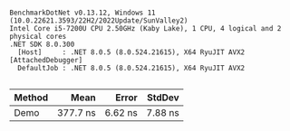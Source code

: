 ```

BenchmarkDotNet v0.13.12, Windows 11 (10.0.22621.3593/22H2/2022Update/SunValley2)
Intel Core i5-7200U CPU 2.50GHz (Kaby Lake), 1 CPU, 4 logical and 2 physical cores
.NET SDK 8.0.300
  [Host]     : .NET 8.0.5 (8.0.524.21615), X64 RyuJIT AVX2 [AttachedDebugger]
  DefaultJob : .NET 8.0.5 (8.0.524.21615), X64 RyuJIT AVX2


```
| Method | Mean     | Error   | StdDev  |
|------- |---------:|--------:|--------:|
| Demo   | 377.7 ns | 6.62 ns | 7.88 ns |
